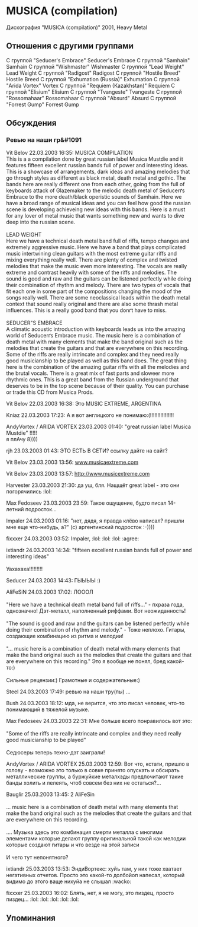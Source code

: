 # MUSICA (compilation)

Дискография
"MUSICA (compilation)" 2001, Heavy Metal

## Отношения с другими группами

C группой "Seducer's Embrace" Seducer's Embrace
C группой "Samhain" Samhain
C группой "Wishmaster" Wishmaster
C группой "Lead Weight" Lead Weight
C группой "Radigost" Radigost
C группой "Hostile Breed" Hostile Breed
C группой "Exhumation (Russia)" Exhumation
C группой "Arida Vortex" Vortex
C группой "Requiem (Kazakhstan)" Requiem
C группой "Elisium" Elisium
C группой "Tvangeste" Tvangeste
C группой "Rossomahaar" Rossomahaar
C группой "Absurd" Absurd
C группой "Forrest Gump" Forrest Gump

## Обсуждения

### &#1056;&#1077;&#1074;&#1100;&#1102; &#1085;&#1072; &#1085;&#1072;&#1096;&#1080; &#1075;&#1088;&#1091

Vit Belov 22.03.2003 16:35:
MUSICA COMPILATION<BR>This is a a compilation done by great russian label Musica Mustdie and it features fifteen excellent russian bands full of power and interesting ideas. This is a showcase of arrangements, dark ideas and amazing melodies that go through styles as different as black metal, death metal and gothic. The bands here are really different one from each other, going from the full of keyboards attack of Glazemaker to the melodic death metal of Seducerґs Embrace to the more death/black operistic sounds of Samhain. Here we have a broad range of musical ideas and you can feel how good the russian scene is developing achieveing new ideas with this bands. Here is a must for any lover of metal music that wants something new and wants to dive deep into the russian scene. <BR><BR>LEAD WEIGHT<BR>Here we have a technical death metal band full of riffs, tempo changes and extremely aggressive music. Here we have a band that plays complicated music intertwining clean guitars with the most extreme guitar riffs and mixing everything really well. There are plenty of complex and twisted melodies that make the music even more interesting. The vocals are really extreme and contrast heavily with some of the riffs and melodies. The sound is good and raw and the guitars can be listened perfectly while doing their combination of rhythm and melody. There are two types of vocals that fit each one in some part of the compositions changing the mood of the songs really well. There are some neoclassical leads within the death metal context that sound really original and there are also some thrash metal influences. This is a really good band that you donґt have to miss.<BR><BR>SEDUCER"S EMBRACE<BR>A climatic acoustic introduction with keyboards leads us into the amazing world of Seducerґs Embrace music. The music here is a combination of death metal with many elements that make the band original such as the melodies that create the guitars and that are everywhere on this recording. Some of the riffs are really intrincate and complex and they need really good musicianship to be played as well as this band does. The great thing here is the combination of the amazing guitar riffs with all the melodies and the brutal vocals. There is a great mix of fast parts and sloweer more rhythmic ones. This is a great band from the Russian underground that deserves to be in the top scene because of their quality. You can purchase or trade this CD from Musica Prods.<BR>

Vit Belov 22.03.2003 16:38:
Это MUSIC EXTREME, ARGENTINA

Kniaz 22.03.2003 17:23:
А я вот англицкого не понимаю:(!!!!!!!!!!!!!!!!

AndyVortex / ARIDA VORTEX 23.03.2003 01:40:
"great russian label Musica Mustdie" !!!!!<BR>я плАчу 8))))

rjh 23.03.2003 01:43:
ЭТО ЕСТЬ В СЕТИ? ссылку дайте на сайт?

Vit Belov 23.03.2003 13:56:
www.musicaextreme.com

Vit Belov 23.03.2003 13:57:
<A HREF="http://www.musicextreme.com" target="_blank">http://www.musicextreme.com</A>

Harvester 23.03.2003 21:30:
да уш, бля. Нащщёт great label - это они погорячились :lol:

Max Fedoseev 23.03.2003 23:59:
Такое ощущение, будто писал 14-летний подросток...

Impaler 24.03.2003 01:16:
"нет, дядя, я правда клёво написал? пришли мне еще что-нибудь, а?" (c) аргентинский подросток :-))))

fixxxer 24.03.2003 03:52:
Impaler, :lol: :lol: :lol: :agree:

ixtiandr 24.03.2003 14:34:
"fifteen excellent russian bands full of power and interesting ideas"<BR><BR>Уахахаха!!!!!!!!!

Seducer 24.03.2003 14:43:
ГЫЫЫЫ :)

AliFeSiN 24.03.2003 17:02:
ЛОООЛ<BR><BR>"Here we have a technical death metal band full of riffs..." - пхраза года, однозначно! Дэт-металл, наполненный риффами. Вот неожиданность!<BR><BR>"The sound is good and raw and the guitars can be listened perfectly while doing their combination of rhythm and melody." - Тоже неплохо. Гитары, создающие комбинацию из ритма и мелодии!<BR><BR>"... music here is a combination of death metal with many elements that make the band original such as the melodies that create the guitars and that are everywhere on this recording." Это я вообще не понял, бред какой-то:)<BR><BR>Сильные рецензии:) Грамотные и содержательные:)

Steel 24.03.2003 17:49:
ревью на наши тру(пы) ... 

Bush 24.03.2003 18:12:
мда, не верится, что это писал человек, что-то понимающий в тяжелой музыке.

Max Fedoseev 24.03.2003 22:31:
Мне больше всего понравилось вот это:<BR><BR>"Some of the riffs are really intrincate and complex and they need really good musicianship to be played"<BR><BR>Седюсеры теперь техно-дэт заиграли!

AndyVortex / ARIDA VORTEX 25.03.2003 12:59:
Вот что, кстати, пришло в голову - возможно это только в совке принято опускать и обсирать металлические группы, а буржуйкие металхэды предпочитают такие банды холить и лелеять, чтоб совсем без них не остаться?...<BR>

Bauglir 25.03.2003 13:45:
2 AliFeSin<BR><BR>... music here is a combination of death metal with many elements that make the band original such as the melodies that create the guitars and that are everywhere on this recording.<BR><BR>.... Музыка здесь это комбинация смерти металла с многими элементами которые делают группу оригинальной такой как мелодии которые создают гитары и что везде на этой записи<BR><BR>И чего тут непонятного? 

ixtiandr 25.03.2003 13:53:
ЭндиВортекс: хуйъ там, у них тоже хватает негативных отчетов. Просто это какой-то долбойоп напесал, который видимо до этого ваще нихуйа не слышал :wacko:

fixxxer 25.03.2003 16:02:
Блять, нет, я не могу, это пиздец, просто пиздец... :lol: :lol: :lol: :lol: :lol:



## Упоминания

